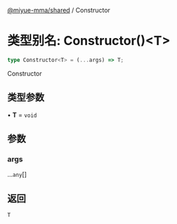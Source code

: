 [@miyue-mma/shared](../index.md) / Constructor

# 类型别名: Constructor()\<T\>

```ts
type Constructor<T> = (...args) => T;
```

Constructor

## 类型参数

• **T** = `void`

## 参数

### args

...`any`[]

## 返回

`T`
